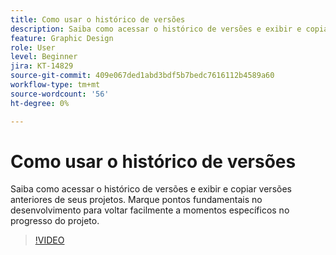```yaml
---
title: Como usar o histórico de versões
description: Saiba como acessar o histórico de versões e exibir e copiar versões anteriores de seus projetos
feature: Graphic Design
role: User
level: Beginner
jira: KT-14829
source-git-commit: 409e067ded1abd3bdf5b7bedc7616112b4589a60
workflow-type: tm+mt
source-wordcount: '56'
ht-degree: 0%

---
```


# Como usar o histórico de versões

Saiba como acessar o histórico de versões e exibir e copiar versões anteriores de seus projetos. Marque pontos fundamentais no desenvolvimento para voltar facilmente a momentos específicos no progresso do projeto.

>[!VIDEO](https://video.tv.adobe.com/v/3426937?quality=12&learn=on&hidetitle=true)
